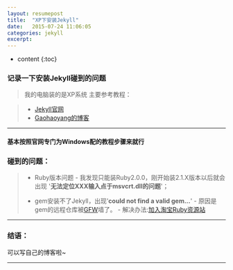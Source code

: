 ```yaml
---
layout: resumepost
title:  "XP下安装Jekyll"
date:   2015-07-24 11:06:05
categories: jekyll
excerpt: 
---
```


* content
{:toc}


### 记录一下安装Jekyll碰到的问题

> 我的电脑装的是XP系统
> 主要参考教程：

> * [Jekyll官网](http://jekyll-windows.juthilo.com/)
> * [Gaohaoyang的博客](http://gaohaoyang.github.io/2015/02/15/create-my-blog-with-jekyll/)

---

#### 基本按照官网专门为Windows配的教程步骤来就行

### 碰到的问题：

> * Ruby版本问题
    - 我发现只能装Ruby2.0.0，刚开始装2.1.X版本以后就会出现   '**无法定位XXX输入点于msvcrt.dll的问题**'；
>    
> * gem安装不了Jekyll，出现'**could not find a valid gem...**'
     - 原因是gem的远程仓库被[GFW](http://baike.baidu.com/link?url=R2e7DuSSs0nxVyVrsX1dC170raR-XejjhFSqPr0sNPs5h-dNzLluC_Vt-Flj1EKCR6WLU3Po4NIDpv5q4Xjhz_)墙了。
     - 解决办法:[加入淘宝Ruby资源站](http://www.cnblogs.com/limingxi/p/4292463.html)
>
---

### 结语：

可以写自己的博客啦~

---